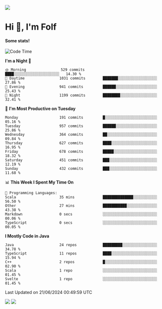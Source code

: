 <img src="https://komarev.com/ghpvc/?username=itsfolf"/>
<h1>Hi 👋, I'm Folf</h1>


#### Some stats!
<!--START_SECTION:waka-->
![Code Time](http://img.shields.io/badge/Code%20Time-2%2C242%20hrs%205%20mins-blue)

**I'm a Night 🦉** 

```text
🌞 Morning                529 commits         ████░░░░░░░░░░░░░░░░░░░░░   14.30 % 
🌆 Daytime                1031 commits        ███████░░░░░░░░░░░░░░░░░░   27.86 % 
🌃 Evening                941 commits         ██████░░░░░░░░░░░░░░░░░░░   25.43 % 
🌙 Night                  1199 commits        ████████░░░░░░░░░░░░░░░░░   32.41 % 
```
📅 **I'm Most Productive on Tuesday** 

```text
Monday                   191 commits         █░░░░░░░░░░░░░░░░░░░░░░░░   05.16 % 
Tuesday                  957 commits         ██████░░░░░░░░░░░░░░░░░░░   25.86 % 
Wednesday                364 commits         ██░░░░░░░░░░░░░░░░░░░░░░░   09.84 % 
Thursday                 627 commits         ████░░░░░░░░░░░░░░░░░░░░░   16.95 % 
Friday                   678 commits         █████░░░░░░░░░░░░░░░░░░░░   18.32 % 
Saturday                 451 commits         ███░░░░░░░░░░░░░░░░░░░░░░   12.19 % 
Sunday                   432 commits         ███░░░░░░░░░░░░░░░░░░░░░░   11.68 % 
```


📊 **This Week I Spent My Time On** 

```text
💬 Programming Languages: 
Scala                    35 mins             ██████████████░░░░░░░░░░░   56.50 % 
Other                    27 mins             ███████████░░░░░░░░░░░░░░   43.38 % 
Markdown                 0 secs              ░░░░░░░░░░░░░░░░░░░░░░░░░   00.06 % 
TypeScript               0 secs              ░░░░░░░░░░░░░░░░░░░░░░░░░   00.05 % 
```

**I Mostly Code in Java** 

```text
Java                     24 repos            █████████░░░░░░░░░░░░░░░░   34.78 % 
TypeScript               11 repos            ████░░░░░░░░░░░░░░░░░░░░░   15.94 % 
C++                      2 repos             █░░░░░░░░░░░░░░░░░░░░░░░░   02.90 % 
Scala                    1 repo              ░░░░░░░░░░░░░░░░░░░░░░░░░   01.45 % 
Svelte                   1 repo              ░░░░░░░░░░░░░░░░░░░░░░░░░   01.45 % 
```




 Last Updated on 21/06/2024 00:49:59 UTC
<!--END_SECTION:waka-->
<a src="https://discord.com/users/1090088995976925305"><img src="https://lanyard-profile-readme.vercel.app/api/1090088995976925305"/></a></td> 
<img src="https://hit.yhype.me/github/profile?user_id=9268058"/>
